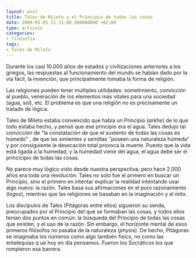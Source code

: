 ```yaml
---
layout: post
title: Tales de Mileto y el Principio de todas las cosas
date: 2009-05-05 21:11:00.000000000 +02:00
type: articulo
categories:
- filosofía
tags:
- Tales de Mileto
---
```


Durante los casi 10.000 años de estados y civilizaciones anteriores a los 
griegos, las respuestas al funcionamiento del mundo se habían dado por 
la vía fácil, la invención, que principalmente tomaba la forma de religión.

Las religiones pueden tener multiples utilidades: sometimiento, 
convicción al pueblo, veneración de los elementos más vitales para una 
sociedad (agua, sol), etc. El problema es que una religión no es 
precisamente un tratado de lógica.</p>

Tales de Mileto estaba convencido que había un Principio 
(<span style="font-style: italic;">arkhe</span>) de lo que todo estaba 
hecho, y pensó que ese principio era el agua. Tales dedujo tal convicción 
de "la constatación de que el sustento de todas las cosas es húmedo"
<la n="" que="" el="" sustento="" de="" todas="" las="" cosas="" es="" medo="">, 
de que las simientes y semillas "poseen una naturaleza húmeda"
<poseen una="" naturaleza="" meda=""> y por consiguiente la desecación 
total provoca la muerte. Puesto que la vida está ligada a la humedad, y 
la humedad viene del agua, el agua debe ser el princicipio de todas las cosas.

No parece muy lógico visto desde nuestra perspectiva, pero hace 2.000 
años era toda una revolución. Tales no solo fue el primero en buscar un 
Principio, sino el primero en intentar explicar la realidad intentando 
usar algo nuevo: la razón. Tales basa sus afirmaciones en el puro 
razonamiento (<span style="font-style: italic;">logos</span>), mientras 
que las religiones se basaban en la imaginación y el mito.

Los discipulos de Tales (Pitágoras entre ellos) siguieron su senda, 
preocupados por el Principio  del que se formaban las cosas, y todos 
ellos tenían dos puntos en común: la búsqueda del  Principio de todas 
las cosas que existen, y el uso de la razón. Sin embargo, el horizonte 
mental de esos primeros filósofos no pasaba de la naturaleza 
(<span style="font-style: italic;">physis</span>). De hecho, Pitágoras 
se imaginaba los números como algo también físico, no como las entelequias q
ue hoy en día pensamos.  Fueron los Socráticos los que rompieron esa 
barrera.</poseen></la>

